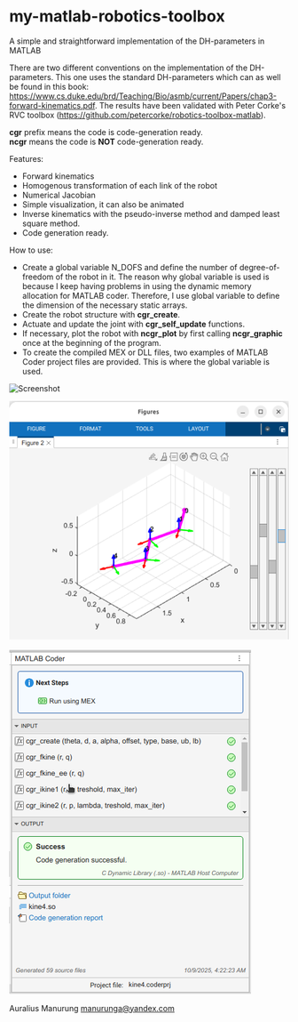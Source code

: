 # my-matlab-robotics-toolbox

A simple and straightforward implementation of the DH-parameters in MATLAB  

There are two different conventions on the implementation of the DH-parameters. This one uses the standard DH-parameters which can as well be found in this book: https://www.cs.duke.edu/brd/Teaching/Bio/asmb/current/Papers/chap3-forward-kinematics.pdf. The results have been validated with Peter Corke's RVC toolbox (https://github.com/petercorke/robotics-toolbox-matlab).

**cgr** prefix means the code is code-generation ready.    
**ncgr** means the code is **NOT** code-generation ready.

Features:  
* Forward kinematics
* Homogenous transformation of each link of the robot
* Numerical Jacobian
* Simple visualization, it can also be animated
* Inverse kinematics with the pseudo-inverse method and damped least square method.
* Code generation ready.

How to use:
* Create a global variable N_DOFS and define the number of degree-of-freedom of the robot in it. The reason why global variable is used is because I keep having problems in using the dynamic memory allocation for MATLAB coder. Therefore, I use global variable to define the dimension of the necessary static arrays.
* Create the robot structure with **cgr_create**.
* Actuate and update the joint with **cgr_self_update** functions.
* If necessary, plot the robot with **ncgr_plot** by first calling **ncgr_graphic** once at the beginning of the program.
* To create the compiled MEX or DLL files, two examples of MATLAB Coder project files  are provided. This is where the global variable is used.

![Screenshot][sshot]

[sshot]: https://raw.githubusercontent.com/auralius/my-matlab-robotics-toolbox/master/sshot.png "Screenshot"

![Screenshot][sshot3]

[sshot3]: https://raw.githubusercontent.com/auralius/my-matlab-robotics-toolbox/master/sshot3.png "Screenshot3"

![Screenshot][sshot2]

[sshot2]: https://raw.githubusercontent.com/auralius/my-matlab-robotics-toolbox/master/sshot2.png "Screenshot2"

Auralius Manurung 
manurunga@yandex.com
